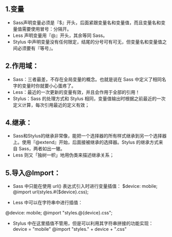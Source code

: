 ## 1.变量
- Sass声明变量必须是『$』开头，后面紧跟变量名和变量值，而且变量名和变量值需要使用冒号：分隔开。
- Less 声明变量用『@』开头，其余等同 Sass。
- Stylus 中声明变量没有任何限定，结尾的分号可有可无，但变量名和变量值之间必须要有『等号』。

## 2.作用域：

- Sass：三者最差，不存在全局变量的概念。也就是说在 Sass 中定义了相同名字的变量时你就要小心蛋疼了。
- Less：最近的一次更新的变量有效，并且会作用于全部的引用！
- Stylus：Sass 的处理方式和 Stylus 相同，变量值输出时根据之前最近的一次定义计算，每次引用最近的定义有效；

## 4.继承：

- Sass和Stylus的继承非常像，能把一个选择器的所有样式继承到另一个选择器上。使用『@extend』开始，后面接被继承的选择器。Stylus 的继承方式来自 Sass，两者如出一辙。
- Less 则又「独树一帜」地用伪类来描述继承关系；

## 5.导入@Import：

- Sass 中只能在使用 url() 表达式引入时进行变量插值：
$device: mobile;
@import url(styles.#{$device}.css);

- Less 中可以在字符串中进行插值：

@device: mobile;
@import "styles.@{device}.css";
- Stylus 中在这里插值不管用，但是可以利用其字符串拼接的功能实现：
device = "mobile"
@import "styles." + device + ".css"
